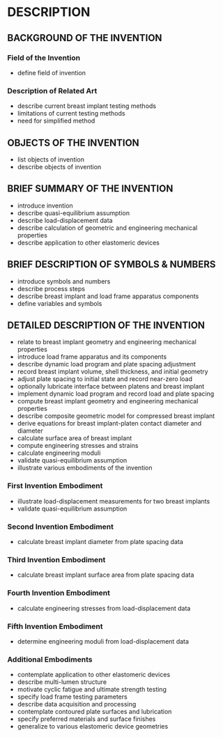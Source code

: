 # DESCRIPTION

## BACKGROUND OF THE INVENTION

### Field of the Invention

- define field of invention

### Description of Related Art

- describe current breast implant testing methods
- limitations of current testing methods
- need for simplified method

## OBJECTS OF THE INVENTION

- list objects of invention
- describe objects of invention

## BRIEF SUMMARY OF THE INVENTION

- introduce invention
- describe quasi-equilibrium assumption
- describe load-displacement data
- describe calculation of geometric and engineering mechanical properties
- describe application to other elastomeric devices

## BRIEF DESCRIPTION OF SYMBOLS & NUMBERS

- introduce symbols and numbers
- describe process steps
- describe breast implant and load frame apparatus components
- define variables and symbols

## DETAILED DESCRIPTION OF THE INVENTION

- relate to breast implant geometry and engineering mechanical properties
- introduce load frame apparatus and its components
- describe dynamic load program and plate spacing adjustment
- record breast implant volume, shell thickness, and initial geometry
- adjust plate spacing to initial state and record near-zero load
- optionally lubricate interface between platens and breast implant
- implement dynamic load program and record load and plate spacing
- compute breast implant geometry and engineering mechanical properties
- describe composite geometric model for compressed breast implant
- derive equations for breast implant-platen contact diameter and diameter
- calculate surface area of breast implant
- compute engineering stresses and strains
- calculate engineering moduli
- validate quasi-equilibrium assumption
- illustrate various embodiments of the invention

### First Invention Embodiment

- illustrate load-displacement measurements for two breast implants
- validate quasi-equilibrium assumption

### Second Invention Embodiment

- calculate breast implant diameter from plate spacing data

### Third Invention Embodiment

- calculate breast implant surface area from plate spacing data

### Fourth Invention Embodiment

- calculate engineering stresses from load-displacement data

### Fifth Invention Embodiment

- determine engineering moduli from load-displacement data

### Additional Embodiments

- contemplate application to other elastomeric devices
- describe multi-lumen structure
- motivate cyclic fatigue and ultimate strength testing
- specify load frame testing parameters
- describe data acquisition and processing
- contemplate contoured plate surfaces and lubrication
- specify preferred materials and surface finishes
- generalize to various elastomeric device geometries

